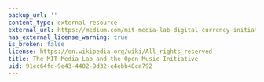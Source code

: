 ```yaml
---
backup_url: ''
content_type: external-resource
external_url: https://medium.com/mit-media-lab-digital-currency-initiative/the-mit-media-lab-and-the-open-music-initiative-24ccacd126f4#.p624gqm3n
has_external_license_warning: true
is_broken: false
license: https://en.wikipedia.org/wiki/All_rights_reserved
title: The MIT Media Lab and the Open Music Initiative
uid: 91ec64fd-9e43-4402-9d32-e4ebb48ca792
---
```

